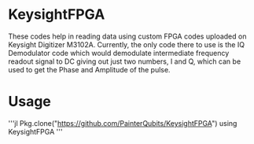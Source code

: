 # KeysightFPGA
These codes help in reading data using custom FPGA codes uploaded on Keysight Digitizer M3102A. Currently, the only code there to use is the IQ Demodulator code which would demodulate intermediate frequency readout signal to DC giving out just two numbers, I and Q, which can be used to get the Phase and Amplitude of the pulse.

# Usage
'''jl
Pkg.clone("https://github.com/PainterQubits/KeysightFPGA")
using KeysightFPGA
'''
